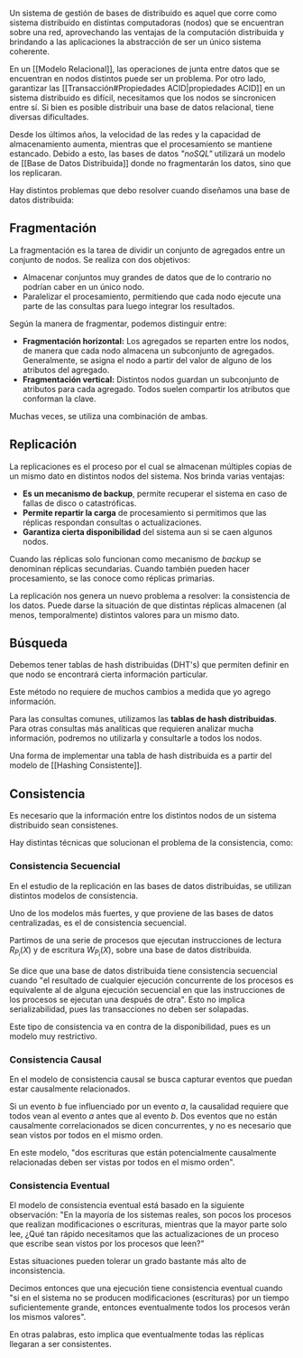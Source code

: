 Un sistema de gestión de bases de distribuido es aquel que corre como sistema distribuido en distintas computadoras (nodos) que se encuentran sobre una red, aprovechando las ventajas de la computación distribuida y brindando a las aplicaciones la abstracción de ser un único sistema coherente.

En un [[Modelo Relacional]], las operaciones de junta entre datos que se encuentran en nodos distintos puede ser un problema. Por otro lado, garantizar las [[Transacción#Propiedades ACID|propiedades ACID]] en un sistema distribuido es difícil, necesitamos que los nodos se sincronicen entre sí. Si bien es posible distribuir una base de datos relacional, tiene diversas dificultades.

Desde los últimos años, la velocidad de las redes y la capacidad de almacenamiento aumenta, mientras que el procesamiento se mantiene estancado. Debido a esto, las bases de datos *"noSQL"* utilizará un modelo de [[Base de Datos Distribuida]] donde no fragmentarán los datos, sino que los replicaran.

Hay distintos problemas que debo resolver cuando diseñamos una base de datos distribuida:

## Fragmentación

La fragmentación es la tarea de dividir un conjunto de agregados entre un conjunto de nodos. Se realiza con dos objetivos:

- Almacenar conjuntos muy grandes de datos que de lo contrario no podrían caber en un único nodo.
- Paralelizar el procesamiento, permitiendo que cada nodo ejecute una parte de las consultas para luego integrar los resultados.

Según la manera de fragmentar, podemos distinguir entre:

- **Fragmentación horizontal:** Los agregados se reparten entre los nodos, de manera que cada nodo almacena un subconjunto de agregados. Generalmente, se asigna el nodo a partir del valor de alguno de los atributos del agregado.
- **Fragmentación vertical:** Distintos nodos guardan un subconjunto de atributos para cada agregado. Todos suelen compartir los atributos que conforman la clave.

Muchas veces, se utiliza una combinación de ambas.

## Replicación

La replicaciones es el proceso por el cual se almacenan múltiples copias de un mismo dato en distintos nodos del sistema. Nos brinda varias ventajas:

- **Es un mecanismo de backup**, permite recuperar el sistema en caso de fallas de disco o catastróficas.
- **Permite repartir la carga** de procesamiento si permitimos que las réplicas respondan consultas o actualizaciones.
- **Garantiza cierta disponibilidad** del sistema aun si se caen algunos nodos.

Cuando las réplicas solo funcionan como mecanismo de *backup* se denominan réplicas secundarias. Cuando también pueden hacer procesamiento, se las conoce como réplicas primarias.

La replicación nos genera un nuevo problema a resolver: la consistencia de los datos. Puede darse la situación de que distintas réplicas almacenen (al menos, temporalmente) distintos valores para un mismo dato.

## Búsqueda

Debemos tener tablas de hash distribuidas (DHT's) que permiten definir en que nodo se encontrará cierta información particular.

Este método no requiere de muchos cambios a medida que yo agrego información.

Para las consultas comunes, utilizamos las **tablas de hash distribuidas**. Para otras consultas más analíticas que requieren analizar mucha información, podremos no utilizarla y consultarle a todos los nodos.

Una forma de implementar una tabla de hash distribuida es a partir del modelo de [[Hashing Consistente]].

## Consistencia

Es necesario que la información entre los distintos nodos de un sistema distribuido sean consistenes.

Hay distintas técnicas que solucionan el problema de la consistencia, como:

### Consistencia Secuencial

En el estudio de la replicación en las bases de datos distribuidas, se utilizan distintos modelos de consistencia.

Uno de los modelos más fuertes, y que proviene de las bases de datos centralizadas, es el de consistencia secuencial.

Partimos de una serie de procesos que ejecutan instrucciones de lectura $R_{P_i}(X)$ y de escritura $W_{P_i}(X)$, sobre una base de datos distribuida.

Se dice que una base de datos distribuida tiene consistencia secuencial cuando "el resultado de cualquier ejecución concurrente de los procesos es equivalente al de alguna ejecución secuencial en que las instrucciones de los procesos se ejecutan una después de otra". Esto no implica serializabilidad, pues las transacciones no deben ser solapadas.

Este tipo de consistencia va en contra de la disponibilidad, pues es un modelo muy restrictivo.

### Consistencia Causal

En el modelo de consistencia causal se busca capturar eventos que puedan estar causalmente relacionados.

Si un evento $b$ fue influenciado por un evento $a$, la causalidad requiere que todos vean al evento $a$ antes que al evento $b$. Dos eventos que no están causalmente correlacionados se dicen concurrentes, y no es necesario que sean vistos por todos en el mismo orden.

En este modelo, "dos escrituras que están potencialmente causalmente relacionadas deben ser vistas por todos en el mismo orden".

### Consistencia Eventual

El modelo de consistencia eventual está basado en la siguiente observación: "En la mayoría de los sistemas reales, son pocos los procesos que realizan modificaciones o escrituras, mientras que la mayor parte solo lee, ¿Qué tan rápido necesitamos que las actualizaciones de un proceso que escribe sean vistos por los procesos que leen?"

Estas situaciones pueden tolerar un grado bastante más alto de inconsistencia.

Decimos entonces que una ejecución tiene consistencia eventual cuando "si en el sistema no se producen modificaciones (escrituras) por un tiempo suficientemente grande, entonces eventualmente todos los procesos verán los mismos valores".

En otras palabras, esto implica que eventualmente todas las réplicas llegaran a ser consistentes.
